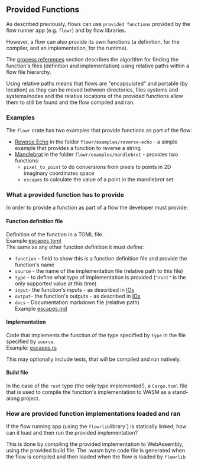 ## Provided Functions
As described previously, flows can use `provided functions` provided by the flow runner app (e.g. `flowr`)
and by flow libraries.

However, a flow can also provide its own functions (a definition, for the compiler, and an implementation, 
for the runtime).

The [process references](process_references.md) section describes the algorithm for finding the function's files 
(definition and implementation) using relative paths within a flow file hierarchy.

Using relative paths means that flows are "encapsulated" and portable (by location) as they can be moved
between directories, files systems and systems/nodes and the relative locations of the provided functions allow 
them to still be found and the flow compiled and ran.

### Examples
The `flowr` crate has two examples that provide functions as part of the flow:
* [Reverse Echo](../../flowr/examples/reverse-echo/DESCRIPTION.md) in the folder `flowr/examples/reverse-echo` - a
  simple example that provides a function to reverse a string
* [Mandlebrot](../../flowr/examples/mandlebrot/DESCRIPTION.md) in the folder `flowr/examples/mandlebrot` - provides
  two functions:
  * `pixel_to_point` to do conversions from pixels to points in 2D imaginary
    coordinates space
  * `escapes` to calculate the value of a point in the mandlebrot set

### What a provided function has to provide
In order to provide a function as part of a flow the developer must provide:

#### Function definition file
Definition of the function in a TOML file.   
Example [escapes.toml](../../flowr/examples/mandlebrot/escapes/escapes.toml)  
The same as any other function definition it must define:
   * `function` - field to show this is a function definition file and provide the function's name 
   * `source` - the name of the implementation file (relative path to this file)
   * `type` - to define what type of implementation is provided (`"rust"` is the only supported value at this time)
   * `input`- the function's inputs - as described in [IOs](ios.md)
   * `output`- the function's outputs - as described in [IOs](ios.md)
   * `docs` - Documentation markdown file (relative path)  
Example [escapes.md](../../flowr/examples/mandlebrot/escapes/escapes.md)

#### Implementation
Code that implements the function of the type specified by `type` in the file specified by `source`.  
Example: [escapes.rs](../../flowr/examples/mandlebrot/escapes/escapes.rs)

This may optionally include tests, that will be compiled and run natively.

#### Build file
In the case of the `rust` type (the only type implemented!), a `Cargo.toml` file that is used to compile 
the function's implementation to WASM as a stand-along project. 

### How are provided function implementations loaded and ran
If the flow running app (using the `flowrlib`library`) is statically linked, how can it load and then run the
provided implementation?

This is done by compiling the provided implementation to WebAssembly, using the provided build file. The .wasm
byte code file is generated when the flow is compiled and then loaded when the flow is loaded by `flowrlib`